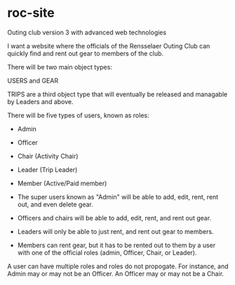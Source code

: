# roc-site
Outing club version 3 with advanced web technologies

I want a website where the officials of the Rensselaer Outing Club can quickly find and rent out gear to members of the club. 

There will be two main object types:

USERS and GEAR

TRIPS are a third object type that will eventually be released and managable by Leaders and above.

There will be five types of users, known as roles: 

 - Admin
 - Officer 
 - Chair (Activity Chair)
 - Leader (Trip Leader)
 - Member (Active/Paid member)

 - The super users known as "Admin" will be able to add, edit, rent, rent out, and even delete gear. 
 - Officers and chairs will be able to add, edit, rent, and rent out gear. 
 - Leaders will only be able to just rent, and rent out gear to members. 
 - Members can rent gear, but it has to be rented out to them by a user with one of the official roles (admin, Officer, Chair, or Leader). 

A user can have multiple roles and roles do not propogate. For instance, and Admin may or may not be an Officer. An Officer may or may not be a Chair.
